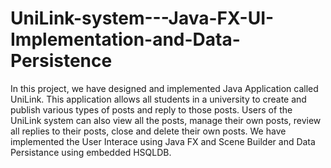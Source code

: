 # UniLink-system---Java-FX-UI-Implementation-and-Data-Persistence


In this project, we have designed and implemented Java Application called UniLink. This application allows all students in a university to create
and publish various types of posts and reply to those posts. Users of the UniLink system can also view all the posts, manage their own posts, review all replies to their posts,
close and delete their own posts. 
We have implemented the User Interace using Java FX and Scene Builder and Data Persistance using embedded HSQLDB.
